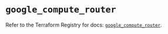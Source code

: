 # `google_compute_router`

Refer to the Terraform Registry for docs: [`google_compute_router`](https://registry.terraform.io/providers/hashicorp/google-beta/5.39.0/docs/resources/google_compute_router).
